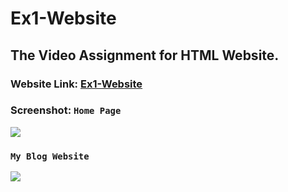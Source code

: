 # Ex1-Website
## The Video Assignment for HTML Website.

### Website Link: <a href="https://iamabhi9v.github.io/Ex1-Website/">Ex1-Website</a>

### Screenshot: ``` Home Page ```

<div>
<img src="screenshots/Sample.png">
</div>

### ``` My Blog Website ```

<div>
<img src="screenshots/My Blog Website.png">
</div>
